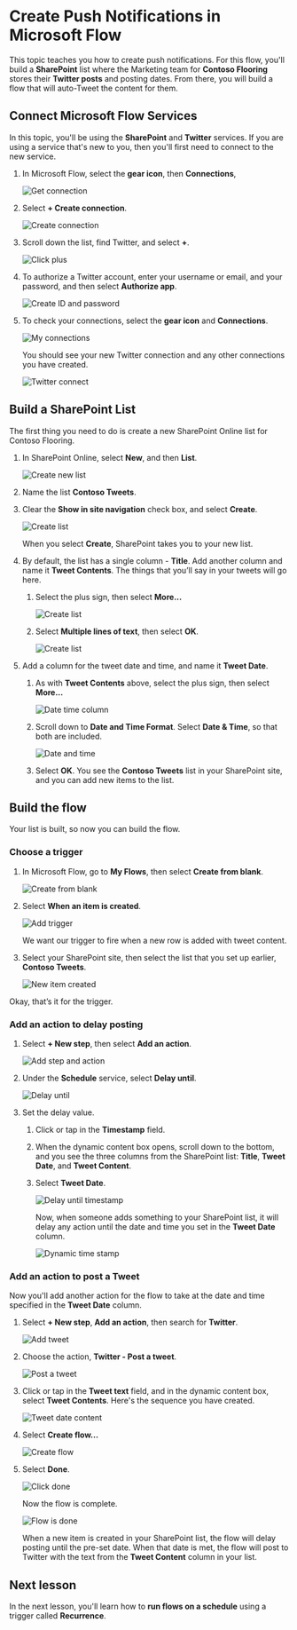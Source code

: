 <properties
   pageTitle="Push notifications in Microsoft Flow | Microsoft Flow"
   description="Create push notifications from SharePoint to Twitter using Microsoft Flow."
   services=""
   suite="flow"
   documentationCenter="na"
   authors="msftman"
   manager="anneta"
   editor=""
   tags=""
   featuredVideoId="y1iDal8XPAo"
   courseDuration="15m"/>

<tags
   ms.service="flow"
   ms.devlang="na"
   ms.topic="get-started-article"
   ms.tgt_pltfrm="na"
   ms.workload="na"
   ms.date="08/16/2017"
   ms.author="deonhe"/>

# Create Push Notifications in Microsoft Flow #

This topic teaches you how to create push notifications. For this flow, you'll build a **SharePoint** list where the Marketing team for **Contoso Flooring** stores their **Twitter posts** and posting dates. From there, you will build a flow that will auto-Tweet the content for them. 

## Connect Microsoft Flow Services

In this topic, you'll be using the **SharePoint** and **Twitter** services. If you are using a service that's new to you, then you'll first need to connect to the new service. 

1. In Microsoft Flow, select the **gear icon**, then **Connections**,

    ![Get connection](./media/learning-push-notifications/2-get-connection.png) 

1. Select **+ Create connection**.

    ![Create connection](./media/learning-push-notifications/3-create-connection.png) 

1. Scroll down the list, find Twitter, and select **+**.

    ![Click plus](./media/learning-push-notifications/4-click-plus.png)

1. To authorize a Twitter account, enter your username or email, and your password, and then select **Authorize app**.

    ![Create ID and password](./media/learning-push-notifications/5-create-id-pswd.png)

1. To check your connections,  select the **gear icon** and **Connections**.

    ![My connections](./media/learning-push-notifications/6-my-connections.png)

    You should see your new Twitter connection and any other connections you have created. 

    ![Twitter connect](./media/learning-push-notifications/7-twitter-connection.png)


## Build a SharePoint List ##

The first thing you need to do is create a new SharePoint Online list for Contoso Flooring. 

1. In SharePoint Online, select **New**, and then **List**.

    ![Create new list](./media/learning-push-notifications/1-new-list.png)

1. Name the list **Contoso Tweets**. 

1. Clear the **Show in site navigation** check box, and select **Create**.
 
    ![Create list](./media/learning-push-notifications/2-name-create-list.png)

    When you select **Create**, SharePoint takes you to your new list.

1. By default, the list has a single column - **Title**. Add another column and name it **Tweet Contents**. The things that you’ll say in your tweets will go here. 

    1. Select the plus sign, then select **More...**

        ![Create list](./media/learning-push-notifications/3-add-more-column-types.png)

    1. Select **Multiple lines of text**, then select **OK**.

        ![Create list](./media/learning-push-notifications/4-add-column.png)

1. Add a column for the tweet date and time, and name it **Tweet Date**.

    1. As with **Tweet Contents** above, select the plus sign, then select **More...**

        ![Date time column](./media/learning-push-notifications/5-date-time-col.png)

    1. Scroll down to **Date and Time Format**. Select **Date & Time**, so that both are included.

        ![Date and time](./media/learning-push-notifications/6-date-time-must-do.png)

    1. Select **OK**. You see the **Contoso Tweets** list in your SharePoint site, and you can add new items to the list.

## Build the flow ##

Your list is built, so now you can build the flow.

### Choose a trigger ###

1. In Microsoft Flow, go to **My Flows**, then select **Create from blank**.

    ![Create from blank](./media/learning-push-notifications/8-create-from-blank.png)

1. Select **When an item is created**.

    ![Add trigger](./media/learning-push-notifications/9-add-trigger.png)

    We want our trigger to fire when a new row is added with tweet content.

1. Select your SharePoint site, then select the list that you set up earlier, **Contoso Tweets**.

    ![New item created](./media/learning-push-notifications/11-set-trigger.png)

Okay, that’s it for the trigger.

### Add an action to delay posting ###

1. Select **+ New step**, then select **Add an action**. 

    ![Add step and action](./media/learning-push-notifications/12-add-step-and-action.png)

1. Under the **Schedule** service, select **Delay until**. 

    ![Delay until](./media/learning-push-notifications/13-delay-until-schedule.png)  

1. Set the delay value.

    1. Click or tap in the **Timestamp** field. 

    1. When the dynamic content box opens, scroll down to the bottom, and you see the three columns from the SharePoint list: **Title**,  **Tweet Date**, and **Tweet Content**.

    1. Select **Tweet Date**. 

        ![Delay until timestamp](./media/learning-push-notifications/14-delay-until-timestamp.png)

        Now, when someone adds something to your SharePoint list, it will delay any action until the date and time you set in the **Tweet Date** column.

        ![Dynamic time stamp](./media/learning-push-notifications/15-dynamic-timestamp.png)

### Add an action to post a Tweet ### 

Now you'll add another action for the flow to take at the date and time specified in the **Tweet Date** column.

1. Select **+ New step**, **Add an action**, then search for **Twitter**.

    ![Add tweet](./media/learning-push-notifications/16-add-tweet.png) 

1. Choose the action, **Twitter - Post a tweet**.

    ![Post a tweet](./media/learning-push-notifications/17-post-tweet.png) 

1. Click or tap in the **Tweet text** field, and in the dynamic content box, select **Tweet Contents**. Here's the sequence you have created. 

    ![Tweet date content](./media/learning-push-notifications/18-tweet-date-content.png)

1. Select **Create flow...**

    ![Create flow](./media/learning-push-notifications/19-tiny-create.png) 

1. Select **Done**.

    ![Click done](./media/learning-push-notifications/19-click-done.png)

    Now the flow is complete.

    ![Flow is done](./media/learning-push-notifications/20-flow-is-done.png)

    When a new item is created in your SharePoint list, the flow will delay posting until the pre-set date. When that date is met, the flow will post to Twitter with the text from the **Tweet Content** column in your list.

## Next lesson ##

In the next lesson, you'll learn how to **run flows on a schedule** using a trigger called **Recurrence**.